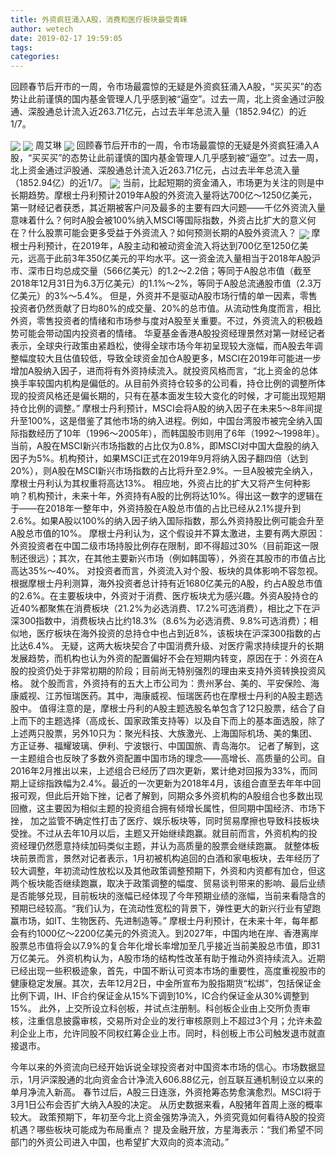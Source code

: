 ```yaml
---
title: 外资疯狂涌入A股，消费和医疗板块最受青睐
author: wetech
date: 2019-02-17 19:59:05
tags: 
categories: 
---
```

回顾春节后开市的一周，令市场最震惊的无疑是外资疯狂涌入A股，“买买买”的态势让此前谨慎的国内基金管理人几乎感到被“逼空”。过去一周，北上资金通过沪股通、深股通总计流入近263.71亿元，占过去半年总流入量（1852.94亿）的近1/7。
<!-- more -->
<img align="center" border="0" src="https://imgcdn.yicai.com/uppics/images/2019/02/da888904ef55eee44c80ddd71f941fdc.jpg" />
<img align="center" border="0" src="https://imgcdn.yicai.com/uppics/images/2019/02/29e7d06c8ca029dda840fc4d2685ca3b.jpg" />
周艾琳
<img align="center" border="0" src="https://imgcdn.yicai.com/uppics/images/2019/02/64e222be5ec6bfba8395a71b30997826.jpg" />
回顾春节后开市的一周，令市场最震惊的无疑是外资疯狂涌入A股，“买买买”的态势让此前谨慎的国内基金管理人几乎感到被“逼空”。过去一周，北上资金通过沪股通、深股通总计流入近263.71亿元，占过去半年总流入量（1852.94亿）的近1/7。
<img align="center" border="0" src="https://imgcdn.yicai.com/uppics/images/2019/02/ee57057fd9ae84a352c207860e3dd968.jpg" />
当前，比起短期的资金涌入，市场更为关注的则是中长期趋势。摩根士丹利预计2019年A股的外资流入量将达700亿～1250亿美元，第一财经记者获悉，其近期被客户问及最多的主要有四大问题——千亿外资流入量意味着什么？何时A股会被100%纳入MSCI等国际指数，外资占比扩大的意义何在？什么股票可能会更多受益于外资流入？如何预测长期的A股外资流入？
<img align="center" border="0" src="https://imgcdn.yicai.com/uppics/images/2019/02/b2a93e6458399ef5da824761502b6e65.jpg" />
摩根士丹利预计，在2019年，A股主动和被动资金流入将达到700亿至1250亿美元，远高于此前3年350亿美元的平均水平。这一资金流入量相当于2018年A股沪市、深市日均总成交量（566亿美元）的1.2～2.2倍；等同于A股总市值（截至2018年12月31日为6.3万亿美元）的1.1%～2%，等同于A股总流通股市值（2.3万亿美元）的3%～5.4%。
但是，外资并不是驱动A股市场行情的单一因素，零售投资者仍然贡献了日均80%的成交量、20%的总市值。从流动性角度而言，相比外资，零售投资者的情绪和市场参与度对A股至关重要。不过，外资流入的积极趋势可能会带动国内投资者的情绪。
华夏基金香港A股投资经理景然对第一财经记者表示，全球央行政策由紧趋松，使得全球市场今年初呈现较大涨幅，而A股去年调整幅度较大且估值较低，导致全球资金加仓A股更多，MSCI在2019年可能进一步增加A股纳入因子，进而将有外资持续流入。就投资风格而言，“北上资金的总体换手率较国内机构是偏低的。从目前外资持仓较多的公司看，持仓比例的调整所体现的投资风格还是偏长期的，只有在基本面发生较大变化的时候，才可能出现短期持仓比例的调整。”
摩根士丹利预计，MSCI会将A股的纳入因子在未来5～8年间提升至100%，这是借鉴了其他市场的纳入进程。例如，中国台湾股市被完全纳入国际指数经历了10年（1996～2005年），而韩国股市则用了6年（1992～1998年）。
当前，A股在MSCI新兴市场指数的占比仅为0.8%，即MSCI对中国大盘股的纳入因子为5%。机构预计，如果MSCI正式在2019年9月将纳入因子翻四倍（达到20%），则A股在MSCI新兴市场指数的占比将升至2.9%。一旦A股被完全纳入，摩根士丹利认为其权重将高达13%。
相应地，外资占比的扩大又将产生何种影响？机构预计，未来十年，外资持有A股的比例将达10%。得出这一数字的逻辑在于——在2018年一整年中，外资持股在A股总市值的占比已经从2.1%提升到2.6%。如果A股以100%的纳入因子纳入国际指数，那么外资持股比例可能会升至A股总市值的10%。
摩根士丹利认为，这个假设并不算太激进，主要有两大原因：外资投资者在中国二级市场持股比例存在限制，即不得超过30%（目前距这一限制还很远）；其次，在其他主要新兴市场（例如韩国等），外资在其股市的市值占比高达35%～40%。
对投资者而言，外资流入对个股、板块的具体影响不容忽视。
根据摩根士丹利测算，海外投资者总计持有近1680亿美元的A股，约占A股总市值的2.6%。在主要板块中，外资对于消费、医疗板块尤为感兴趣。外资A股持仓的近40%都聚焦在消费板块（21.2%为必选消费、17.2%可选消费），相比之下在沪深300指数中，消费板块占比约18.3%（8.6%为必选消费、9.8%可选消费）；相似地，医疗板块在海外投资的总持仓中也占到近8%，该板块在沪深300指数的占比达6.4%。
无疑，这两大板块契合了中国消费升级、对医疗需求持续提升的长期发展趋势，而机构也认为外资的配置偏好不会在短期内转变，原因在于：外资在A股的投资仍处于非常初期的阶段；目前尚无特别强烈的理由来支持外资转换投资风格。
就个股而言，外资持有的五大上市公司为：贵州茅台、美的、平安保险、海康威视、江苏恒瑞医药。其中，海康威视、恒瑞医药也在摩根士丹利的A股主题选股中。
值得注意的是，摩根士丹利的A股主题选股名单包含了12只股票，结合了自上而下的主题选择（高成长、国家政策支持等）以及自下而上的基本面选股，除了上述两只股票，另外10只为：聚光科技、大族激光、上海国际机场、美的集团、方正证券、福耀玻璃、伊利、宁波银行、中国国旅、青岛海尔。
记者了解到，这一主题组合也反映了多数外资配置中国市场的理念——高增长、高质量的公司。自2016年2月推出以来，上述组合已经历了四次更新，累计绝对回报为33%，而同期上证综指跌幅为2.4%。最近的一次更新为2018年4月，该组合直至去年年中回报可观，但此后开始下挫，记者了解到，同期众多外资机构的A股组合也多数出现回撤，这主要因为相似主题的投资组合拥有倾增长属性，但同期中国经济、市场下挫， 加之监管不确定性打击了医疗、娱乐板块等，同时贸易摩擦也导致科技板块受挫。不过从去年10月以后，主题又开始继续跑赢。就目前而言，外资机构的投资经理仍然愿意持续加码类似主题，并认为高质量的股票会继续跑赢。
就整体板块前景而言，景然对记者表示，1月初被机构追回的白酒和家电板块，去年经历了较大调整，年初流动性放松以及其他政策调整预期下，外资和内资都有加仓，但这两个板块能否继续跑赢，取决于政策调整的幅度、贸易谈判带来的影响、最后业绩是否能够兑现，目前板块的涨幅已经体现了今年预期业绩的涨幅，当前来看隐含的预期已经较高。“我们认为，在流动性宽松的背景下，弹性更大的新兴行业有望跑赢市场，如IT、生物医药、先进制造等。”
摩根士丹利预计，在未来十年，每年都会有约1000亿～2200亿美元的外资流入。到2027年，中国内地在岸、香港离岸股票总市值将会以7.9%的复合年化增长率增加至几乎接近当前美股总市值，即31万亿美元。
外资机构认为，A股市场的结构性改革有助于推动外资持续流入。近期已经出现一些积极迹象，首先，中国不断认可资本市场的重要性，高度重视股市的健康稳定发展。其次，去年12月2日，中金所宣布为股指期货“松绑”，包括保证金比例下调，IH、IF合约保证金从15%下调到10%，IC合约保证金从30%调整到15%。
此外，上交所设立科创板，并试点注册制。科创板企业由上交所负责审核，注重信息披露审核，交易所对企业的发行审核原则上不超过3个月；允许未盈利企业上市，允许同股不同权红筹企业上市。同时，科创板上市公司触发退市就直接退市。
 
 
今年以来的外资流向已经开始诉说全球投资者对中国资本市场的信心。市场数据显示，1月沪深股通的北向资金合计净流入606.88亿元，创互联互通机制设立以来的单月净流入新高。
春节过后，A股三日连涨，外资抢筹态势愈演愈烈。MSCI将于3月1日公布会否扩大纳入A股的决定。
从历史数据来看，A股猪年首周上涨的概率较大。
政策预期下，年初至今北上资金强势净流入，外资究竟如何看待A股的投资机遇？哪些板块可能成为布局重点？
提及金融开放，方星海表示：“我们希望不同部门的外资公司进入中国，也希望扩大双向的资本流动。”
